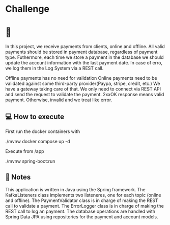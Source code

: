 # Challenge

# :book: #
In this project, we receive payments from clients, online and offline.
All valid payments should be stored in payment database, regardless of payment type.
Futhermore, each time we store a payment in the database we should update the account information with the last payment date.
In case of erro, we log them in the Log System via a REST call.

Offline payments has no need for validation
Online payments need to be validated against some third-party provider(Paypa, stripe, credit, etc.)
We have a gateway taking care of that. We only need to connect via REST API and send the request to validate the payment.
2xxOK response means valid payment. Otherwise, invalid and we treat like error.

## :computer: How to execute
First run the docker containers with

./mvnw docker compose up -d

Execute from /app

./mvnw spring-boot:run

## :memo: Notes

This application is written in Java using the Spring framework.
The KafkaListeners class implements two listeneres, one for each topic (online and offline).
The PaymentValidator class is in charge of making the REST call to validate a payment.
The ErrorLogger class is in charge of making the REST call to log an payment.
The database operations are handled with Spring Data JPA using repositories for the payment and account models.


